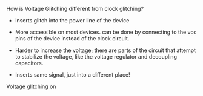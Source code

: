 How is Voltage Glitching different from clock glitching?
- inserts glitch into the power line of the device
- More accessible on most devices. can be done by connecting to the vcc pins of the device instead of the clock circuit.
- Harder to increase the voltage; there are parts of the circuit that attempt to stabilize the voltage, like the voltage regulator and decoupling capacitors.

- Inserts same signal, just into a different place!

Voltage glitching on 